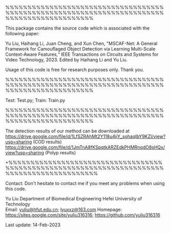 %%%%%%%%%%%%%%%%%%%%%%%%%%%%%%%%%%%%%%%%%%%%%%%%%%%%%%%%%%%%%%%%%%%%%%%%%%%%%%%%%%%%%%%%%%%%

This package contains the source code which is associated with the following paper:

Yu Liu, Haihang Li, Juan Cheng, and Xun Chen, "MSCAF-Net: A General Framework for Camouflaged Object Detection via Learning Multi-Scale Context-Aware Features,“ IEEE Transactions on Circuits and Systems for Video Technology, 2023.
Edited by Haihang Li and Yu Liu.

Usage of this code is free for research purposes only.
Thank you.

%%%%%%%%%%%%%%%%%%%%%%%%%%%%%%%%%%%%%%%%%%%%%%%%%%%%%%%%%%%%%%%%%%%%%%%%%%%%%%%%%%%%%%%%%%%%

Test: Test.py;
Train: Train.py

%%%%%%%%%%%%%%%%%%%%%%%%%%%%%%%%%%%%%%%%%%%%%%%%%%%%%%%%%%%%%%%%%%%%%%%%%%%%%%%%%%%%%%%%%%%%

The detection results of our method can be downloaded at
https://drive.google.com/file/d/1LfSZRAhMt2Y118u4jiY_sohaqIbY9KZI/view?usp=sharing (COD results)
https://drive.google.com/file/d/1JmTnA8fKSpqtkARZEdkPHMRnqdO8sHQx/view?usp=sharing (Polyp results)

+%%%%%%%%%%%%%%%%%%%%%%%%%%%%%%%%%%%%%%%%%%%%%%%%%%%%%%%%%%%%%%%%%%%%%%%%%%%%%%%%%%%%%%%%%%%%

Contact:
Don't hesitate to contact me if you meet any problems when using this code.

Yu Liu
Department of Biomedical Engineering
Hefei University of Technology                                                            
Email: yuliu@hfut.edu.cn; lyuxxz@163.com
Homepage: https://sites.google.com/site/yuliu316316; https://github.com/yuliu316316

Last update: 14-Feb-2023
